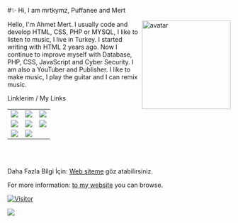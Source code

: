 #✨ Hi, I am mrtkymz, Puffanee and Mert

<img align="right" alt="avatar" width="200" src="https://avatars.githubusercontent.com/u/76112533?v=4"> 

Hello, I'm Ahmet Mert. I usually code and develop HTML, CSS, PHP or MYSQL, I like to listen to music, I live in Turkey. I started writing with HTML 2 years ago. Now I continue to improve myself with Database, PHP, CSS, JavaScript and Cyber Security. I am also a YouTuber and Publisher. I like to make music, I play the guitar and I can remix music.

<table class="center">
<tr> 
          Linklerim / My Links
 </tr>
<tr>
  <td><a href="https://www.mrtkymz.gq/youtube" target="_blank">
<img src="https://img.shields.io/badge/YouTube-FF0000?style=for-the-badge&logo=youtube&logoColor=white">
</a> 
<td><a href="https://www.mrtkymz.gq/twitch" target="_blank">
<img src="https://img.shields.io/badge/Twitch-9146FF?style=for-the-badge&logo=twitch&logoColor=white">
</a>
<td><a href="https://www.mrtkymz.gq/discord" target="_blank">
<img src="https://img.shields.io/badge/Discord-7289DA?style=for-the-badge&logo=discord&logoColor=white">
  </a> </tr>
  <tr>
<td><a href="https://www.mrtkymz.gq/instagram" target="_blank">
<img src="https://img.shields.io/badge/Instagram-E4405F?style=for-the-badge&logo=instagram&logoColor=white">
</a> 
<td><a href="https://www.mrtkymz.gq/twitter" target="_blank">
<img src="https://img.shields.io/badge/Twitter-1DA1F2?style=for-the-badge&logo=twitter&logoColor=white">
</a>
<td><a href="https://www.mrtkymz.gq/github">
<img src="https://img.shields.io/badge/GitHub-100000?style=for-the-badge&logo=github&logoColor=white">
  </a> </tr>
  <tr>
<td><a href="mailto:mertk@mrtkymz.ml">
<img src="https://img.shields.io/badge/Gmail-D14836?style=for-the-badge&logo=gmail&logoColor=white">
</a>
<td><a href="https://tiktok.com/@mert.kaymaz35" target="_blank">
<img src="https://img.shields.io/badge/TikTok-000000?style=for-the-badge&logo=tiktok&logoColor=white">
</a>
  </tr>
</table>
<br></br>

<p>Daha Fazla Bilgi İçin: <a href="https://www.mrtkymz.ml" target="_blank">Web siteme</a> göz atabilirsiniz.</p>
<p>For more information: <a href="https://www.mrtkymz.ml" target="_blank">to my website</a> you can browse.</p>

[![Visitor](https://visitor-badge.laobi.icu/badge?page_id=A.MertKaymaz.mrtkymz)](#)


<img align="left" src="https://github-readme-stats.vercel.app/api?username=mrtkymz&theme=blue-green">

